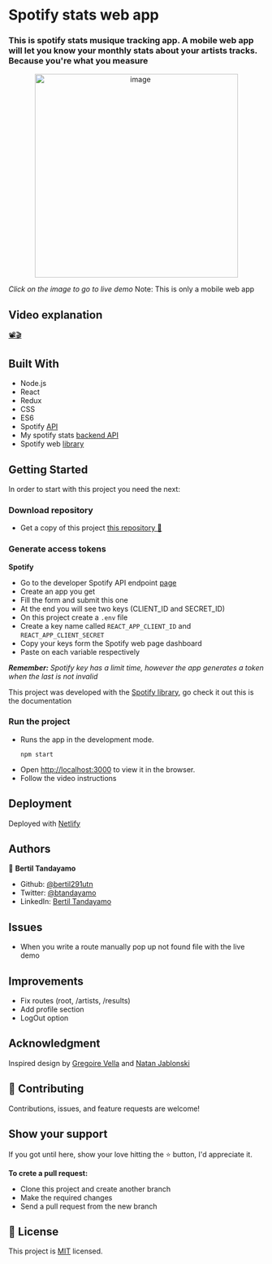 # Spotify stats web app

### This is spotify stats musique tracking app. A mobile web app will let you know your monthly stats about your artists tracks. Because you're what you measure


[<div align="center"><img src="https://user-images.githubusercontent.com/24902525/98875879-19dd1b00-244b-11eb-9988-f0678c34ce45.gif" alt="image" width="400" /></div>](https://priceless-clarke-eb1698.netlify.app/)

*Click on the image to go to live demo*
Note: This is only a mobile web app 
## Video explanation
[📽🎬](https://www.loom.com/share/6e32d9765b094861acceb68a27a0ce2c)
## Built With 

- Node.js
- React
- Redux
- CSS
- ES6
- Spotify [API](https://developer.spotify.com/console/)
- My spotify stats [backend API](https://github.com/bertil291utn/tracking_musique_api/tree/feature/api)
- Spotify web [library](https://www.npmjs.com/package/spotify-web-api-js)

## Getting Started

In order to start with this project you need the next:
### Download repository
- Get a copy of this project [this repository :blue_book:](https://git.heroku.com/spotify-stats-front.git)
### Generate access tokens

**Spotify**

- Go to the developer Spotify API endpoint [page](https://developer.spotify.com/console/)
- Create an app you get
- Fill the form and submit this one
- At the end you will see two keys (CLIENT_ID and SECRET_ID)
- On this project create a `.env` file 
- Create a key name called `REACT_APP_CLIENT_ID` and `REACT_APP_CLIENT_SECRET`
- Copy your keys form the Spotify web page dashboard
- Paste on each variable respectively 

***Remember:** Spotify key has a limit time, however the app generates a token when the last is not invalid*

This project was developed with the [Spotify library](https://www.npmjs.com/package/spotify-web-api-js), go check it out this is the documentation 

### Run the project 

- Runs the app in the development mode.<br />
  ```
  npm start
  ```
- Open [http://localhost:3000](http://localhost:3000) to view it in the browser.
- Follow the video instructions 


## Deployment

Deployed with [Netlify](https://www.netlify.com/)  


## Authors

👤 **Bertil Tandayamo**

- Github: [@bertil291utn](https://github.com/bertil291utn)
- Twitter: [@btandayamo](https://twitter.com/batandayamo)
- LinkedIn: [Bertil Tandayamo](http://bit.ly/bertil_linkedin)

## Issues
- When you write a route manually pop up not found file with the live demo

## Improvements
- Fix routes (root, /artists, /results)
- Add profile section
- LogOut option 


## Acknowledgment

Inspired design by [Gregoire Vella](https://www.behance.net/gallery/13271423/Bodytrackit-An-iOs-app-Branding-UX-and-UI) and [Natan Jablonski](https://dribbble.com/shots/13993104-My-Music-Music-Player-App/attachments/5607401?mode=media)

## 🤝 Contributing

Contributions, issues, and feature requests are welcome!

## Show your support

If you got until here, show your love hitting the ⭐️ button, I'd appreciate it.

**To crete a pull request:**
- Clone this project and create another branch
- Make the required changes 
- Send a pull request from the new branch  

## 📝 License

This project is [MIT](LICENSE) licensed.



